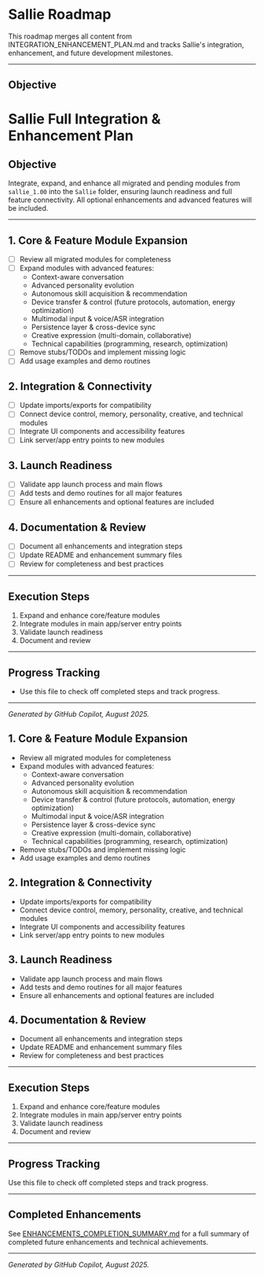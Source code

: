 
# Sallie Roadmap

This roadmap merges all content from INTEGRATION_ENHANCEMENT_PLAN.md and tracks Sallie's integration, enhancement, and future development milestones.

---

## Objective

# Sallie Full Integration & Enhancement Plan

## Objective
Integrate, expand, and enhance all migrated and pending modules from `sallie_1.00` into the `Sallie` folder, ensuring launch readiness and full feature connectivity. All optional enhancements and advanced features will be included.

---
## 1. Core & Feature Module Expansion
- [ ] Review all migrated modules for completeness
- [ ] Expand modules with advanced features:
	- Context-aware conversation
	- Advanced personality evolution
	- Autonomous skill acquisition & recommendation
	- Device transfer & control (future protocols, automation, energy optimization)
	- Multimodal input & voice/ASR integration
	- Persistence layer & cross-device sync
	- Creative expression (multi-domain, collaborative)
	- Technical capabilities (programming, research, optimization)
- [ ] Remove stubs/TODOs and implement missing logic
- [ ] Add usage examples and demo routines

## 2. Integration & Connectivity
- [ ] Update imports/exports for compatibility
- [ ] Connect device control, memory, personality, creative, and technical modules
- [ ] Integrate UI components and accessibility features
- [ ] Link server/app entry points to new modules

## 3. Launch Readiness
- [ ] Validate app launch process and main flows
- [ ] Add tests and demo routines for all major features
- [ ] Ensure all enhancements and optional features are included

## 4. Documentation & Review
- [ ] Document all enhancements and integration steps
- [ ] Update README and enhancement summary files
- [ ] Review for completeness and best practices

---

## Execution Steps
1. Expand and enhance core/feature modules
2. Integrate modules in main app/server entry points
3. Validate launch readiness
4. Document and review

---

## Progress Tracking
- Use this file to check off completed steps and track progress.

---

*Generated by GitHub Copilot, August 2025.*

## 1. Core & Feature Module Expansion

- Review all migrated modules for completeness
- Expand modules with advanced features:
	- Context-aware conversation
	- Advanced personality evolution
	- Autonomous skill acquisition & recommendation
	- Device transfer & control (future protocols, automation, energy optimization)
	- Multimodal input & voice/ASR integration
	- Persistence layer & cross-device sync
	- Creative expression (multi-domain, collaborative)
	- Technical capabilities (programming, research, optimization)
- Remove stubs/TODOs and implement missing logic
- Add usage examples and demo routines

## 2. Integration & Connectivity

- Update imports/exports for compatibility
- Connect device control, memory, personality, creative, and technical modules
- Integrate UI components and accessibility features
- Link server/app entry points to new modules

## 3. Launch Readiness

- Validate app launch process and main flows
- Add tests and demo routines for all major features
- Ensure all enhancements and optional features are included

## 4. Documentation & Review

- Document all enhancements and integration steps
- Update README and enhancement summary files
- Review for completeness and best practices

---

## Execution Steps

1. Expand and enhance core/feature modules
2. Integrate modules in main app/server entry points
3. Validate launch readiness
4. Document and review

---

## Progress Tracking

Use this file to check off completed steps and track progress.

---

## Completed Enhancements

See [ENHANCEMENTS_COMPLETION_SUMMARY.md](../ENHANCEMENTS_COMPLETION_SUMMARY.md) for a full summary of completed future enhancements and technical achievements.

---

*Generated by GitHub Copilot, August 2025.*
